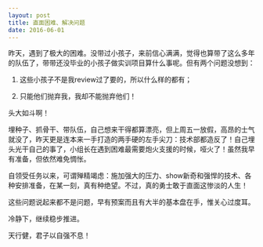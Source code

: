 ```yaml
---
layout: post
title: 直面困难、解决问题
date: 2016-06-01
---
```

昨天，遇到了极大的困难。没带过小孩子，来前信心满满，觉得也算带了这么多年的队伍了，带带还没毕业的小孩子做实训项目算什么事呢。但有两个问题没想到：

1. 这些小孩子不是我review过了要的，所以什么样的都有；

2. 只能他们抛弃我，我却不能抛弃他们！

头大如斗啊！

埋种子、抓骨干、带队伍，自己想来干得都算漂亮，但上周五一放假，高昂的士气就没了，昨天更是连本来一手打造的两手硬的左手尖刀：技术部都造反了！自己埋头光干自己的事了，小组长在遇到困难最需要炮火支援的时候，哑火了！虽然我早有准备，但依然难免惆怅。

自领受任务以来，可谓殚精竭虑：施加强大的压力、show新奇和强悍的技术、各种安排准备，在某一刻，真有种绝望。不过，真的勇士敢于直面这惨淡的人生！

这些问题说起来都不是问题，早有预案而且有大半的基本盘在手，惟关心过度耳。

冷静下，继续稳步推进。

天行健，君子以自强不息！
